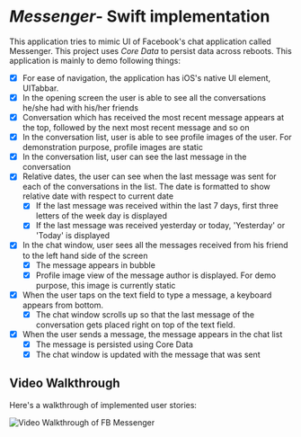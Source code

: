 # *Messenger*- **Swift implementation**

This application tries to mimic UI of Facebook's chat application called Messenger. This project uses *Core Data* to persist data across reboots. This application  is mainly to demo following things:

* [x] For ease of navigation, the application has iOS's native UI element, UITabbar.
* [x] In the opening screen the user is able to see all the conversations he/she had with his/her friends
* [x] Conversation which has received the most recent message appears at the top, followed by the next most recent message and so on
* [x] In the conversation list, user is able to see profile images of the user. For demonstration purpose, profile images are static
* [x] In the conversation list, user can see the last message in the conversation
* [x] Relative dates, the user can see when the last message was sent for each of the conversations in the list. The date is formatted to show relative date with respect to current date
  * [x] If the last message was received within the last 7 days, first three letters of the week day is displayed
  * [x] If the last message was received yesterday or today, 'Yesterday' or 'Today' is displayed
* [x] In the chat window, user sees all the messages received from his friend to the left hand side of the screen
  * [x] The message appears in bubble
  * [x] Profile image view of the message author is displayed. For demo purpose, this image is currently static
* [x] When the user taps on the text field to type a message, a keyboard appears from bottom.
  * [x] The chat window scrolls up so that the last message of the conversation gets placed right on top of the text field.
* [x] When the user sends a message, the message appears in the chat list
  * [x] The message is persisted using Core Data
  * [x] The chat window is updated with the message that was sent

## Video Walkthrough 

Here's a walkthrough of implemented user stories:

<img src='http://i.imgur.com/tQ4G6DT.gif' title='Video Walkthrough of FB Messenger' width='' alt='Video Walkthrough of FB Messenger' />
